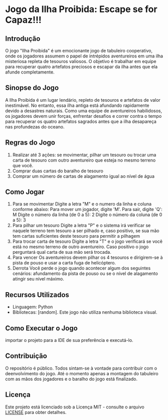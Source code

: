 # Jogo da Ilha Proibida: Escape se for Capaz!!!

## Introdução
O jogo "Ilha Proibida" é um emocionante jogo de tabuleiro cooperativo, onde os jogadores assumem o papel de intrépidos aventureiros em uma ilha misteriosa 
repleta de tesouros valiosos. O objetivo é trabalhar em equipe para recuperar quatro artefatos preciosos e escapar da ilha antes que ela afunde completamente.

## Sinopse do Jogo
A Ilha Proibida é um lugar lendário, repleto de tesouros e artefatos de valor inestimável. No entanto, essa ilha antiga está afundando rapidamente devido a desastres naturais. 
Como uma equipe de aventureiros habilidosos, os jogadores devem unir forças, enfrentar desafios e correr contra o tempo para recuperar os quatro artefatos sagrados 
antes que a ilha desapareça nas profundezas do oceano.

## Regras do Jogo
1. Realizar até 3 ações: se movimentar, pilhar um tesouro ou trocar uma carta de tesouro com outro aventureiro que esteja no mesmo terreno que você.
2. Comprar duas cartas do baralho de tesouro
3. Comprar um número de cartas de alagamento igual ao nível de água 

## Como Jogar
1. Para se movimentar
   Digite a letra "M" e o numero da linha e coluna conforme abaixo:
   Para mover um jogador, digite 'M'. Para sair, digite 'Q': M
   Digite o número da linha (de 0 a 5): 2
   Digite o número da coluna (de 0 a 5): 3
2. Para pilhar um tesouro
   Digite a letra "P" e o sistema irá verificar se naquele terreno tem tesouro a ser pilhado e, caso positivo, se sua mão tem cartas suficientes deste tesouro
   para permitir a pilhagem
3. Para trocar carta de tesouro
   Digite a letra "T" e o jogo verificará se você está no mesmo terreno de outro aventureiro. Caso positivo o jogo perguntará qual carta de sua mão será trocada.
4. Para vencer
   Os aventureiros devem pilhar os 4 tesouros e dirigirem-se à pista de pouso e usar a carta fuga de helicóptero.
5. Derrota
   Você perde o jogo quando acontecer algum dos seguintes cenários: afundamento da pista de pouso ou se o nível de alagamento atingir seu nível máximo. 
   

## Recursos Utilizados
- Linguagem: Python
- Bibliotecas: [random]. Este jogo não utiliza nenhuma biblioteca visual.

## Como Executar o Jogo
importar o projeto para a IDE de sua preferência e executá-lo.

## Contribuição
O repositório é público. Todos sintam-se à vontade para contribuir com o deenvolvimento do jogo. Até o momento apenas a montagem do tabuleiro com as mãos dos jogadores e o baralho do jogo está finalizado.

## Licença
Este projeto está licenciado sob a Licença MIT - consulte o arquivo [LICENSE](LICENSE) para obter detalhes.


